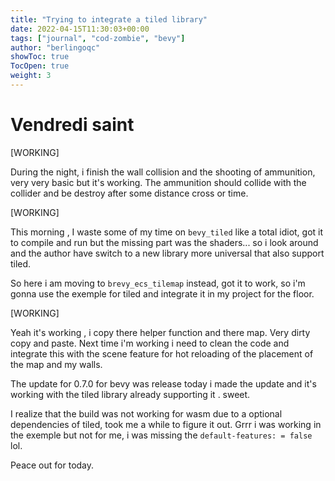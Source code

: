 ```yaml
---
title: "Trying to integrate a tiled library"
date: 2022-04-15T11:30:03+00:00
tags: ["journal", "cod-zombie", "bevy"]
author: "berlingoqc"
showToc: true
TocOpen: true
weight: 3
---
```


# Vendredi saint 


[WORKING]

During the night, i finish the wall collision and the shooting of ammunition, very very basic
but it's working. The ammunition should collide with the collider and be destroy after some distance cross
or time.

[WORKING]

This morning , I waste some of my time on `bevy_tiled` like a total idiot, got it to compile and run
but the missing part was the shaders... so i look around and the author have switch
to a new library more universal that also support tiled.

So here i am moving to `brevy_ecs_tilemap` instead, got it to work, so i'm gonna use the exemple
for tiled and integrate it in my project for the floor.

[WORKING]

Yeah it's working ,  i copy there helper function and there map. Very dirty copy and paste.
Next time i'm working i need to clean the code and integrate this with the scene feature
for hot reloading of the placement of the map and my walls.

The update for 0.7.0 for bevy was release today i made the update and it's working
with the tiled library already supporting it . sweet.

I realize that the build was not working for wasm due to a optional dependencies
of tiled, took me a while to figure it out. Grrr i was working in the exemple but
not for me, i was missing the `default-features: = false` lol.

Peace out for today.
